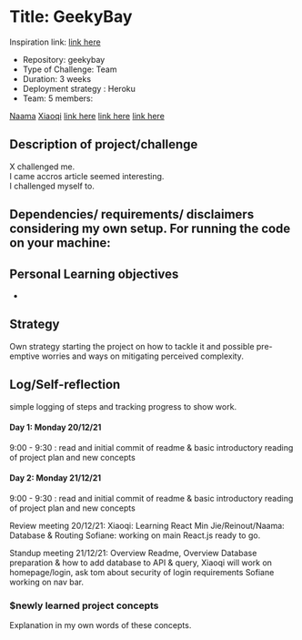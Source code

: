 # Title: GeekyBay

Inspiration link: [link here](https://)

- Repository: geekybay
- Type of Challenge: Team
- Duration:  3 weeks
- Deployment strategy : Heroku
- Team: 5 members:

[Naama](https://)
[Xiaoqi](https://)
[link here](https://)
[link here](https://)
[link here](https://)

## Description of project/challenge

X challenged me.  
I came accros article seemed interesting.  
I challenged myself to.  

## Dependencies/ requirements/ disclaimers considering my own setup. For running the code on your machine:  


## Personal Learning objectives  
- 

## Strategy  
 
Own strategy starting the project on how to tackle it and possible pre-emptive worries and ways on mitigating perceived complexity.  

## Log/Self-reflection

simple logging of steps and tracking progress to show work.  

#### Day 1: Monday 20/12/21 

9:00 - 9:30 : read and initial commit of readme & basic introductory reading of project plan and new concepts  

#### Day 2: Monday 21/12/21 

9:00 - 9:30 : read and initial commit of readme & basic introductory reading of project plan and new concepts  

Review meeting 20/12/21:
Xiaoqi: Learning React
Min Jie/Reinout/Naama: Database & Routing
Sofiane: working on main React.js ready to go. 

Standup meeting 21/12/21:
Overview Readme, 
Overview Database preparation & how to add database to API & query,
Xiaoqi will work on homepage/login, ask tom about security of login requirements
Sofiane working on nav bar. 




### $newly learned project concepts

Explanation in my own words of these concepts.  

